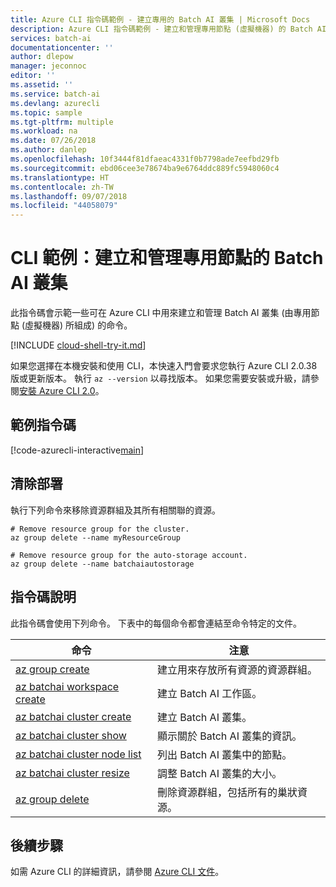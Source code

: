 ```yaml
---
title: Azure CLI 指令碼範例 - 建立專用的 Batch AI 叢集 | Microsoft Docs
description: Azure CLI 指令碼範例 - 建立和管理專用節點 (虛擬機器) 的 Batch AI 叢集
services: batch-ai
documentationcenter: ''
author: dlepow
manager: jeconnoc
editor: ''
ms.assetid: ''
ms.service: batch-ai
ms.devlang: azurecli
ms.topic: sample
ms.tgt-pltfrm: multiple
ms.workload: na
ms.date: 07/26/2018
ms.author: danlep
ms.openlocfilehash: 10f3444f81dfaeac4331f0b7798ade7eefbd29fb
ms.sourcegitcommit: ebd06cee3e78674ba9e6764ddc889fc5948060c4
ms.translationtype: HT
ms.contentlocale: zh-TW
ms.lasthandoff: 09/07/2018
ms.locfileid: "44058079"
---
```

# <a name="cli-example-create-and-manage-a-batch-ai-cluster-of-dedicated-nodes"></a>CLI 範例：建立和管理專用節點的 Batch AI 叢集

此指令碼會示範一些可在 Azure CLI 中用來建立和管理 Batch AI 叢集 (由專用節點 (虛擬機器) 所組成) 的命令。

[!INCLUDE [cloud-shell-try-it.md](../../../includes/cloud-shell-try-it.md)]

如果您選擇在本機安裝和使用 CLI，本快速入門會要求您執行 Azure CLI 2.0.38 版或更新版本。 執行 `az --version` 以尋找版本。 如果您需要安裝或升級，請參閱[安裝 Azure CLI 2.0](/cli/azure/install-azure-cli)。 

## <a name="example-script"></a>範例指令碼

[!code-azurecli-interactive[main](../../../cli_scripts/batch-ai/create-cluster/create-cluster-dedicated.sh "Create Batch AI cluster - dedicated nodes")]

## <a name="clean-up-deployment"></a>清除部署

執行下列命令來移除資源群組及其所有相關聯的資源。

```azurecli-interactive
# Remove resource group for the cluster.
az group delete --name myResourceGroup

# Remove resource group for the auto-storage account.
az group delete --name batchaiautostorage
```

## <a name="script-explanation"></a>指令碼說明

此指令碼會使用下列命令。 下表中的每個命令都會連結至命令特定的文件。

| 命令 | 注意 |
|---|---|
| [az group create](/cli/azure/group#az-group-create) | 建立用來存放所有資源的資源群組。 |
| [az batchai workspace create](/cli/azure/batchai/workspace#az-batchai-workspace-create) | 建立 Batch AI 工作區。 |
| [az batchai cluster create](/cli/azure/batchai/cluster#az-batchai-cluster-create) | 建立 Batch AI 叢集。 |
| [az batchai cluster show](/cli/azure/batchai/cluster#az-batchai-cluster-show) | 顯示關於 Batch AI 叢集的資訊。 |
| [az batchai cluster node list](/cli/azure/batchai/cluster/node#az-batchai-cluster-show) | 列出 Batch AI 叢集中的節點。 |
| [az batchai cluster resize](/cli/azure/batchai/cluster#az-batchai-cluster-resize) | 調整 Batch AI 叢集的大小。  |
| [az group delete](/cli/azure/group#az-group-delete) | 刪除資源群組，包括所有的巢狀資源。 |

## <a name="next-steps"></a>後續步驟

如需 Azure CLI 的詳細資訊，請參閱 [Azure CLI 文件](https://docs.microsoft.com/cli/azure)。
